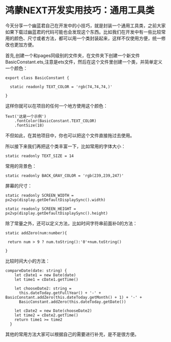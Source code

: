 # 鸿蒙NEXT开发实用技巧：通用工具类
今天分享一个幽蓝君自己在开发中的小技巧，就是封装一个通用工具类，之前大家如果下载过幽蓝君的代码可能也会发现这个东西。比如我们在开发中有一些比较常用的颜色、尺寸或者方法，都可以用一个类封装起来，这样不仅使用方便，统一修改也更加方便。

首先,创建一个和pages同级别的文件夹，在文件夹下创建一个新文件BasicConstant.ets,注意是ets文件，然后在这个文件里创建一个类，并简单定义一个颜色：

```
export class BasicConstant {

  static readonly TEXT_COLOR = 'rgb(74,74,74,)'

}
```
这样你就可以在项目的任何一个地方使用这个颜色：

```
Text('这是一个示例')
    .fontColor(BasicConstant.TEXT_COLOR)
    .fontSize(18)
```
不但如此，在其他项目中，你也可以把这个文件直接拖过去使用。

所以接下来我们再把这个类丰富一下，比如常用的字体大小：
```
static readonly TEXT_SIZE = 14

```
常用的背景色：

```
static readonly BACK_GRAY_COLOR = 'rgb(239,239,247)'

```

屏幕的尺寸：

```
static readonly SCREEN_WIDTH = px2vp(display.getDefaultDisplaySync().width)

static readonly SCREEN_HEIGHT = px2vp(display.getDefaultDisplaySync().height)
```


除了常量之外，还可以定义方法，比如时间字符串前面补0的方法：

```
static addZero(num:number){

 return num > 9 ? num.toString():'0'+num.toString()

}

```

比较时间大小的方法：

```
compareDate(date: string) {
    let cDate1 = new Date(date)
    let time1 = cDate1.getTime()

    let chooseDate2: string =
      this.dateToday.getFullYear() + '-' + BasicConstant.addZero(this.dateToday.getMonth() + 1) + '-' +
      BasicConstant.addZero(this.dateToday.getDate())

    let cDate2 = new Date(chooseDate2)
    let time2 = cDate2.getTime()
    return time1 >= time2
  }
```

其他的常用方法大家可以根据自己的需要进行补充，是不是很方便。

